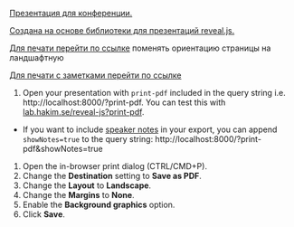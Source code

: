 [Презентация для конференции.](https://karapetyansa.github.io/mm2017/)

[Создана на основе библиотеки для презентаций reveal.js.](https://github.com/hakimel/reveal.js)

[Для печати перейти по ссылке](https://karapetyansa.github.io/mm2017/?print-pdf#/)
поменять ориентацию страницы на ландшафтную

[Для печати с заметками перейти по ссылке](https://karapetyansa.github.io/mm2017/?print-pdf&showNotes=separate-page#/)

1. Open your presentation with `print-pdf` included in the query string i.e. http://localhost:8000/?print-pdf. You can test this with [lab.hakim.se/reveal-js?print-pdf](http://lab.hakim.se/reveal-js?print-pdf).
  * If you want to include [speaker notes](#speaker-notes) in your export, you can append `showNotes=true` to the query string: http://localhost:8000/?print-pdf&showNotes=true
1. Open the in-browser print dialog (CTRL/CMD+P).
1. Change the **Destination** setting to **Save as PDF**.
1. Change the **Layout** to **Landscape**.
1. Change the **Margins** to **None**.
1. Enable the **Background graphics** option.
1. Click **Save**.

